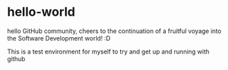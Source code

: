 # hello-world

hello GitHub community, cheers to the continuation of a fruitful voyage into the Software Development world! :D


This is a test environment for myself to try and get up and running with github
